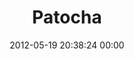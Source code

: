 ---
title: "Patocha"
date: 2012-05-19 20:38:24 00:00
permalink: /patocha
twitter: ""
likes: [105,120,442,822]
id: 467
gravatar: "http://www.gravatar.com/avatar/cac653555234e2f8ad5f59d71f9a0e31"
---